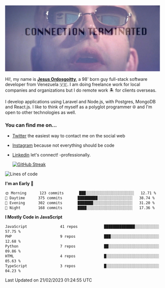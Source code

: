 ![hackers movie reference](./disconnected.jpg)

Hi!, my name is [**Jesus Ordosgoitty**](https://jodaz.xyz), a 98' born guy full-stack software developer from Venezuela 🇻🇪. I am doing freelance work for local companies and organizations but I do remote work 🏝️ for clients overseas. 

I develop applications using Laravel and Node.js, with Postgres, MongoDB and React.js. I like to think of myself as a polyglot programmer 🌐 and I'm open to other technologies as well.

### You can find me on...

- [Twitter](https://twitter.com/jodaz_) the easiest way to contact me on the social web
- [Instagram](https://instagram.com/jodaz_) because not everything should be code
- [Linkedin](https://linkedin.com/in/jodaz) let's connect! -professionally.


    [![GitHub Streak](https://streak-stats.demolab.com?user=jodaz&theme=tokyonight)](https://git.io/streak-stats)

<!--START_SECTION:waka-->
![Lines of code](https://img.shields.io/badge/From%20Hello%20World%20I%27ve%20Written--13%20Thousand%20lines%20of%20code-blue)

**I'm an Early 🐤** 

```text
🌞 Morning      123 commits       ███░░░░░░░░░░░░░░░░░░░░░░   12.71 % 
🌆 Daytime      375 commits       █████████░░░░░░░░░░░░░░░░   38.74 % 
🌃 Evening      302 commits       ███████░░░░░░░░░░░░░░░░░░   31.20 % 
🌙 Night        168 commits       ████░░░░░░░░░░░░░░░░░░░░░   17.36 % 

```


**I Mostly Code in JavaScript** 

```text
JavaScript               41 repos            ██████████████░░░░░░░░░░░   57.75 % 
PHP                      9 repos             ███░░░░░░░░░░░░░░░░░░░░░░   12.68 % 
Python                   7 repos             ██░░░░░░░░░░░░░░░░░░░░░░░   09.86 % 
HTML                     4 repos             █░░░░░░░░░░░░░░░░░░░░░░░░   05.63 % 
TypeScript               3 repos             █░░░░░░░░░░░░░░░░░░░░░░░░   04.23 % 

```



 Last Updated on 21/02/2023 01:24:55 UTC
<!--END_SECTION:waka-->
